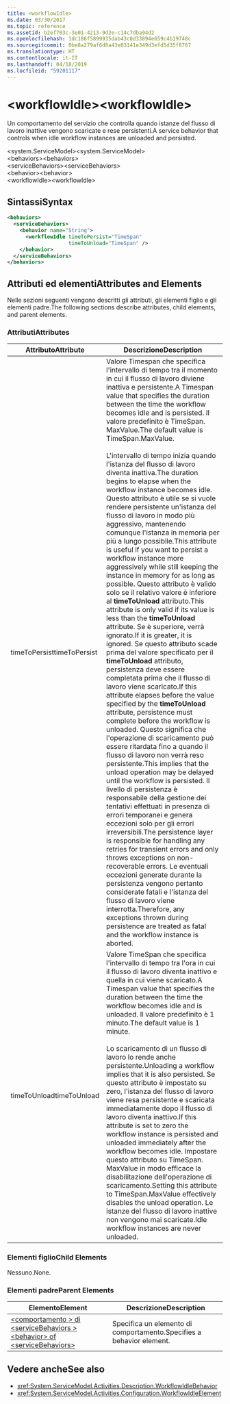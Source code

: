 ```yaml
---
title: <workflowIdle>
ms.date: 03/30/2017
ms.topic: reference
ms.assetid: b2ef703c-3e01-4213-9d2e-c14c7dba94d2
ms.openlocfilehash: 1dc186f5899935dab43c0d33894e659c4b19748c
ms.sourcegitcommit: 0be8a279af6d8a43e03141e349d3efd5d35f8767
ms.translationtype: HT
ms.contentlocale: it-IT
ms.lasthandoff: 04/18/2019
ms.locfileid: "59201117"
---
```

# <a name="workflowidle"></a><span data-ttu-id="32239-101">\<workflowIdle></span><span class="sxs-lookup"><span data-stu-id="32239-101">\<workflowIdle></span></span>
<span data-ttu-id="32239-102">Un comportamento del servizio che controlla quando istanze del flusso di lavoro inattive vengono scaricate e rese persistenti.</span><span class="sxs-lookup"><span data-stu-id="32239-102">A service behavior that controls when idle workflow instances are unloaded and persisted.</span></span>  
  
<span data-ttu-id="32239-103">\<system.ServiceModel></span><span class="sxs-lookup"><span data-stu-id="32239-103">\<system.ServiceModel></span></span>  
<span data-ttu-id="32239-104">\<behaviors></span><span class="sxs-lookup"><span data-stu-id="32239-104">\<behaviors></span></span>  
<span data-ttu-id="32239-105">\<serviceBehaviors></span><span class="sxs-lookup"><span data-stu-id="32239-105">\<serviceBehaviors></span></span>  
<span data-ttu-id="32239-106">\<behavior></span><span class="sxs-lookup"><span data-stu-id="32239-106">\<behavior></span></span>  
<span data-ttu-id="32239-107">\<workflowIdle></span><span class="sxs-lookup"><span data-stu-id="32239-107">\<workflowIdle></span></span>  
  
## <a name="syntax"></a><span data-ttu-id="32239-108">Sintassi</span><span class="sxs-lookup"><span data-stu-id="32239-108">Syntax</span></span>  
  
```xml  
<behaviors>
  <serviceBehaviors>
    <behavior name="String">
      <workflowIdle timeToPersist="TimeSpan" 
                    timeToUnload="TimeSpan" />
    </behavior>
  </serviceBehaviors>
</behaviors>  
```  
  
## <a name="attributes-and-elements"></a><span data-ttu-id="32239-109">Attributi ed elementi</span><span class="sxs-lookup"><span data-stu-id="32239-109">Attributes and Elements</span></span>  
 <span data-ttu-id="32239-110">Nelle sezioni seguenti vengono descritti gli attributi, gli elementi figlio e gli elementi padre.</span><span class="sxs-lookup"><span data-stu-id="32239-110">The following sections describe attributes, child elements, and parent elements.</span></span>  
  
### <a name="attributes"></a><span data-ttu-id="32239-111">Attributi</span><span class="sxs-lookup"><span data-stu-id="32239-111">Attributes</span></span>  
  
|<span data-ttu-id="32239-112">Attributo</span><span class="sxs-lookup"><span data-stu-id="32239-112">Attribute</span></span>|<span data-ttu-id="32239-113">Descrizione</span><span class="sxs-lookup"><span data-stu-id="32239-113">Description</span></span>|  
|---------------|-----------------|  
|<span data-ttu-id="32239-114">timeToPersist</span><span class="sxs-lookup"><span data-stu-id="32239-114">timeToPersist</span></span>|<span data-ttu-id="32239-115">Valore Timespan che specifica l'intervallo di tempo tra il momento in cui il flusso di lavoro diviene inattiva e persistente.</span><span class="sxs-lookup"><span data-stu-id="32239-115">A Timespan value that specifies the duration between the time the workflow becomes idle and is persisted.</span></span> <span data-ttu-id="32239-116">Il valore predefinito è TimeSpan. MaxValue.</span><span class="sxs-lookup"><span data-stu-id="32239-116">The default value is TimeSpan.MaxValue.</span></span><br /><br /> <span data-ttu-id="32239-117">L'intervallo di tempo inizia quando l'istanza del flusso di lavoro diventa inattiva.</span><span class="sxs-lookup"><span data-stu-id="32239-117">The duration begins to elapse when the workflow instance becomes idle.</span></span> <span data-ttu-id="32239-118">Questo attributo è utile se si vuole rendere persistente un'istanza del flusso di lavoro in modo più aggressivo, mantenendo comunque l'istanza in memoria per più a lungo possibile.</span><span class="sxs-lookup"><span data-stu-id="32239-118">This attribute  is useful if you want to persist a workflow instance more aggressively while still keeping the instance in memory for as long as possible.</span></span> <span data-ttu-id="32239-119">Questo attributo è valido solo se il relativo valore è inferiore al **timeToUnload** attributo.</span><span class="sxs-lookup"><span data-stu-id="32239-119">This attribute  is only valid if its value is less than the **timeToUnload** attribute.</span></span> <span data-ttu-id="32239-120">Se è superiore, verrà ignorato.</span><span class="sxs-lookup"><span data-stu-id="32239-120">If it is greater, it is ignored.</span></span> <span data-ttu-id="32239-121">Se questo attributo scade prima del valore specificato per il **timeToUnload** attributo, persistenza deve essere completata prima che il flusso di lavoro viene scaricato.</span><span class="sxs-lookup"><span data-stu-id="32239-121">If this attribute elapses before the value specified by the **timeToUnload** attribute, persistence must complete before the workflow is unloaded.</span></span> <span data-ttu-id="32239-122">Questo significa che l'operazione di scaricamento può essere ritardata fino a quando il flusso di lavoro non verrà reso persistente.</span><span class="sxs-lookup"><span data-stu-id="32239-122">This implies that the unload operation may be delayed until the workflow is persisted.</span></span> <span data-ttu-id="32239-123">Il livello di persistenza è responsabile della gestione dei tentativi effettuati in presenza di errori temporanei e genera eccezioni solo per gli errori irreversibili.</span><span class="sxs-lookup"><span data-stu-id="32239-123">The persistence layer is responsible for handling any retries for transient errors and only throws exceptions on non-recoverable errors.</span></span> <span data-ttu-id="32239-124">Le eventuali eccezioni generate durante la persistenza vengono pertanto considerate fatali e l'istanza del flusso di lavoro viene interrotta.</span><span class="sxs-lookup"><span data-stu-id="32239-124">Therefore, any exceptions thrown during persistence are treated as fatal and the workflow instance is aborted.</span></span>|  
|<span data-ttu-id="32239-125">timeToUnload</span><span class="sxs-lookup"><span data-stu-id="32239-125">timeToUnload</span></span>|<span data-ttu-id="32239-126">Valore TimeSpan che specifica l'intervallo di tempo tra l'ora in cui il flusso di lavoro diventa inattivo e quella in cui viene scaricato.</span><span class="sxs-lookup"><span data-stu-id="32239-126">A Timespan value that specifies the duration between the time the workflow becomes idle and is unloaded.</span></span> <span data-ttu-id="32239-127">Il valore predefinito è 1 minuto.</span><span class="sxs-lookup"><span data-stu-id="32239-127">The default value is 1 minute.</span></span><br /><br /> <span data-ttu-id="32239-128">Lo scaricamento di un flusso di lavoro lo rende anche persistente.</span><span class="sxs-lookup"><span data-stu-id="32239-128">Unloading a workflow implies that it is also persisted.</span></span> <span data-ttu-id="32239-129">Se questo attributo è impostato su zero, l'istanza del flusso di lavoro viene resa persistente e scaricata immediatamente dopo il flusso di lavoro diventa inattivo.</span><span class="sxs-lookup"><span data-stu-id="32239-129">If this attribute is set to zero the workflow instance is persisted and unloaded immediately after the workflow becomes idle.</span></span> <span data-ttu-id="32239-130">Impostare questo attributo su TimeSpan. MaxValue in modo efficace la disabilitazione dell'operazione di scaricamento.</span><span class="sxs-lookup"><span data-stu-id="32239-130">Setting this attribute to TimeSpan.MaxValue effectively disables the unload operation.</span></span> <span data-ttu-id="32239-131">Le istanze del flusso di lavoro inattive non vengono mai scaricate.</span><span class="sxs-lookup"><span data-stu-id="32239-131">Idle workflow instances are never unloaded.</span></span>|  
  
### <a name="child-elements"></a><span data-ttu-id="32239-132">Elementi figlio</span><span class="sxs-lookup"><span data-stu-id="32239-132">Child Elements</span></span>  
 <span data-ttu-id="32239-133">Nessuno.</span><span class="sxs-lookup"><span data-stu-id="32239-133">None.</span></span>  
  
### <a name="parent-elements"></a><span data-ttu-id="32239-134">Elementi padre</span><span class="sxs-lookup"><span data-stu-id="32239-134">Parent Elements</span></span>  
  
|<span data-ttu-id="32239-135">Elemento</span><span class="sxs-lookup"><span data-stu-id="32239-135">Element</span></span>|<span data-ttu-id="32239-136">Descrizione</span><span class="sxs-lookup"><span data-stu-id="32239-136">Description</span></span>|  
|-------------|-----------------|  
|[<span data-ttu-id="32239-137">\<comportamento > di \<serviceBehaviors ></span><span class="sxs-lookup"><span data-stu-id="32239-137">\<behavior> of \<serviceBehaviors></span></span>](../../../../../docs/framework/configure-apps/file-schema/windows-workflow-foundation/behavior-of-servicebehaviors-of-workflow.md)|<span data-ttu-id="32239-138">Specifica un elemento di comportamento.</span><span class="sxs-lookup"><span data-stu-id="32239-138">Specifies a behavior element.</span></span>|  
  
## <a name="see-also"></a><span data-ttu-id="32239-139">Vedere anche</span><span class="sxs-lookup"><span data-stu-id="32239-139">See also</span></span>

- <xref:System.ServiceModel.Activities.Description.WorkflowIdleBehavior>
- <xref:System.ServiceModel.Activities.Configuration.WorkflowIdleElement>
